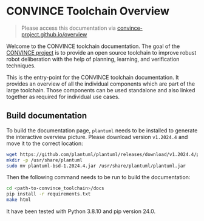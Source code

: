 # CONVINCE Toolchain Overview

> Please access this documentation via [convince-project.github.io/overview](https://convince-project.github.io/overview/)

Welcome to the CONVINCE toolchain documentation. 
The goal of the [CONVINCE project](http://convince-project.eu) is to provide an open source toolchain to improve robust robot deliberation with the help of planning, learning, and verification techniques. 

This is the entry-point for the CONVINCE toolchain documentation. It provides an overview of all the individual components which are part of the large toolchain. Those components can be used standalone and also linked together as required for individual use cases.




## Build documentation

To build the documentation page, `plantuml` needs to be installed to generate the interactive overview picture.
Please download version `v1.2024.4` and move it to the correct location:

```bash
wget https://github.com/plantuml/plantuml/releases/download/v1.2024.4/plantuml-bsd-1.2024.4.jar
mkdir -p /usr/share/plantuml
sudo mv plantuml-bsd-1.2024.4.jar /usr/share/plantuml/plantuml.jar 
```

Then the following command needs to be run to build the documentation:

```bash
cd <path-to-convince_toolchain>/docs
pip install -r requirements.txt
make html
```

It have been tested with Python 3.8.10 and pip version 24.0.
